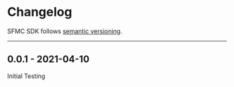 # Changelog

SFMC SDK follows [semantic versioning](https://semver.org/).

---

## 0.0.1 - 2021-04-10

Initial Testing
